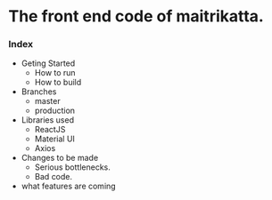 # The front end code of maitrikatta. 
### Index
- Geting Started
  - How to run
  - How to build
- Branches
  - master
  - production
- Libraries used
  - ReactJS
  - Material UI
  - Axios
- Changes to be made
  - Serious bottlenecks.
  - Bad code.
- what features are coming
